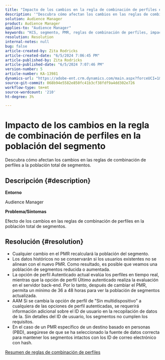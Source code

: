```yaml
---
title: "Impacto de los cambios en la regla de combinación de perfiles en la población de segmentos"
description: '"Descubra cómo afectan los cambios en las reglas de combinación de perfiles a la población total de segmentos".'
solution: Audience Manager
product: Audience Manager
applies-to: "Audience Manager"
keywords: "KCS, segmento, PMR, reglas de combinación de perfiles, impacto, población total, población en tiempo real, población, cambio"
resolution: Resolution
internal-notes: null
bug: false
article-created-by: Zita Rodricks
article-created-date: "6/5/2024 7:06:45 PM"
article-published-by: Zita Rodricks
article-published-date: "6/5/2024 7:07:46 PM"
version-number: 5
article-number: KA-13981
dynamics-url: "https://adobe-ent.crm.dynamics.com/main.aspx?forceUCI=1&pagetype=entityrecord&etn=knowledgearticle&id=486d00c0-6e23-ef11-840a-000d3a372703"
source-git-commit: 068b94e5582e850fc41b3cf38fdf9a4dd302e726
workflow-type: tm+mt
source-wordcount: '210'
ht-degree: 3%

---
```


# Impacto de los cambios en la regla de combinación de perfiles en la población del segmento


Descubra cómo afectan los cambios en las reglas de combinación de perfiles a la población total de segmentos.

## Descripción {#description}


<b>Entorno</b>

Audience Manager

<b>Problema/Síntomas</b>

Efecto de los cambios en las reglas de combinación de perfiles en la población total de segmentos.


## Resolución {#resolution}


- Cualquier cambio en el PMR recalculará la población del segmento.
- Los datos históricos no se conservarán si los usuarios existentes no se alinean con el nuevo PMR. Como resultado, es posible que veamos una población de segmentos reducida o aumentada.
- La opción de perfil Autenticado actual evalúa los perfiles en tiempo real, mientras que la opción de perfil Último autenticado realiza la evaluación en el servidor back-end. Por lo tanto, después de cambiar el PMR, permita un mínimo de 36 a 48 horas para ver la población de segmentos actualizada.
- AAM Si se cambia la opción de perfil de &quot;Sin multidispositivo&quot; a cualquiera de las opciones de perfil autenticadas, se requerirá información adicional sobre el ID de usuario en la recopilación de datos de la. Sin detalles del ID de usuario, los segmentos no cumplen los requisitos.
- En el caso de un PMR específico de un destino basado en personas (PBD), asegúrese de que se ha seleccionado la fuente de datos correcta para mantener los segmentos intactos con los ID de correo electrónico con hash.




[Resumen de reglas de combinación de perfiles](https://experienceleague.adobe.com/docs/audience-manager/user-guide/features/profile-merge-rules/merge-rules-overview.html?lang=en)
